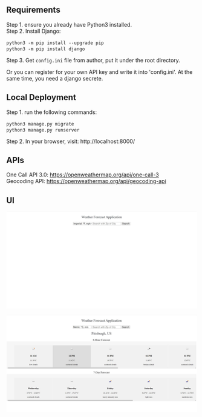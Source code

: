 ## Requirements
Step 1. ensure you already have Python3 installed.  
Step 2. Install Django:  
```
python3 -m pip install --upgrade pip  
python3 -m pip install django
```
Step 3. Get `config.ini` file from author, put it under the root directory.  

Or you can register for your own API key and write it into 'config.ini'. At the same time, you need a django secrete. 

## Local Deployment
Step 1. run the following commands:
```
python3 manage.py migrate
python3 manage.py runserver
```
Step 2. In your browser, visit: http://localhost:8000/

## APIs
One Call API 3.0: https://openweathermap.org/api/one-call-3  
Geocoding API: https://openweathermap.org/api/geocoding-api

## UI
![start page](imgs/start_page.JPG)

![search page](imgs/search_page.JPG)